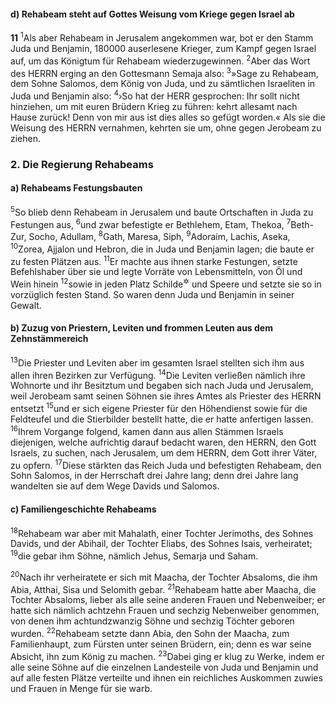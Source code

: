 #### d) Rehabeam steht auf Gottes Weisung vom Kriege gegen Israel ab

__11__
<sup>1</sup>Als aber Rehabeam in Jerusalem angekommen war, bot er den Stamm Juda und Benjamin, 180000 auserlesene Krieger, zum Kampf gegen Israel auf, um das Königtum für Rehabeam wiederzugewinnen.
<sup>2</sup>Aber das Wort des HERRN erging an den Gottesmann Semaja also:
<sup>3</sup>»Sage zu Rehabeam, dem Sohne Salomos, dem König von Juda, und zu sämtlichen Israeliten in Juda und Benjamin also:
<sup>4</sup>›So hat der HERR gesprochen: Ihr sollt nicht hinziehen, um mit euren Brüdern Krieg zu führen: kehrt allesamt nach Hause zurück! Denn von mir aus ist dies alles so gefügt worden.« Als sie die Weisung des HERRN vernahmen, kehrten sie um, ohne gegen Jerobeam zu ziehen.

### 2. Die Regierung Rehabeams

#### a) Rehabeams Festungsbauten

<sup>5</sup>So blieb denn Rehabeam in Jerusalem und baute Ortschaften in Juda zu Festungen aus,
<sup>6</sup>und zwar befestigte er Bethlehem, Etam, Thekoa,
<sup>7</sup>Beth-Zur, Socho, Adullam,
<sup>8</sup>Gath, Maresa, Siph,
<sup>9</sup>Adoraim, Lachis, Aseka,
<sup>10</sup>Zorea, Ajjalon und Hebron, die in Juda und Benjamin lagen; die baute er zu festen Plätzen aus.
<sup>11</sup>Er machte aus ihnen starke Festungen, setzte Befehlshaber über sie und legte Vorräte von Lebensmitteln, von Öl und Wein hinein
<sup>12</sup>sowie in jeden Platz Schilde<sup title="d.h. Großschilde">&#x2732;</sup> und Speere und setzte sie so in vorzüglich festen Stand. So waren denn Juda und Benjamin in seiner Gewalt.

#### b) Zuzug von Priestern, Leviten und frommen Leuten aus dem Zehnstämmereich

<sup>13</sup>Die Priester und Leviten aber im gesamten Israel stellten sich ihm aus allen ihren Bezirken zur Verfügung.
<sup>14</sup>Die Leviten verließen nämlich ihre Wohnorte und ihr Besitztum und begaben sich nach Juda und Jerusalem, weil Jerobeam samt seinen Söhnen sie ihres Amtes als Priester des HERRN entsetzt
<sup>15</sup>und er sich eigene Priester für den Höhendienst sowie für die Feldteufel und die Stierbilder bestellt hatte, die er hatte anfertigen lassen.
<sup>16</sup>Ihrem Vorgange folgend, kamen dann aus allen Stämmen Israels diejenigen, welche aufrichtig darauf bedacht waren, den HERRN, den Gott Israels, zu suchen, nach Jerusalem, um dem HERRN, dem Gott ihrer Väter, zu opfern.
<sup>17</sup>Diese stärkten das Reich Juda und befestigten Rehabeam, den Sohn Salomos, in der Herrschaft drei Jahre lang; denn drei Jahre lang wandelten sie auf dem Wege Davids und Salomos.

#### c) Familiengeschichte Rehabeams

<sup>18</sup>Rehabeam war aber mit Mahalath, einer Tochter Jerimoths, des Sohnes Davids, und der Abihail, der Tochter Eliabs, des Sohnes Isais, verheiratet;
<sup>19</sup>die gebar ihm Söhne, nämlich Jehus, Semarja und Saham.

<sup>20</sup>Nach ihr verheiratete er sich mit Maacha, der Tochter Absaloms, die ihm Abia, Atthai, Sisa und Selomith gebar.
<sup>21</sup>Rehabeam hatte aber Maacha, die Tochter Absaloms, lieber als alle seine anderen Frauen und Nebenweiber; er hatte sich nämlich achtzehn Frauen und sechzig Nebenweiber genommen, von denen ihm achtundzwanzig Söhne und sechzig Töchter geboren wurden.
<sup>22</sup>Rehabeam setzte dann Abia, den Sohn der Maacha, zum Familienhaupt, zum Fürsten unter seinen Brüdern, ein; denn es war seine Absicht, ihn zum König zu machen.
<sup>23</sup>Dabei ging er klug zu Werke, indem er alle seine Söhne auf die einzelnen Landesteile von Juda und Benjamin und auf alle festen Plätze verteilte und ihnen ein reichliches Auskommen zuwies und Frauen in Menge für sie warb.